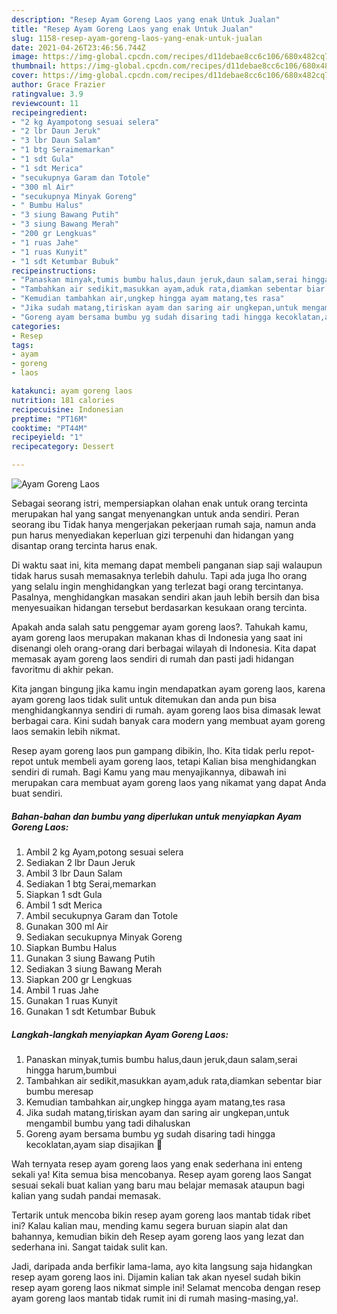 ```yaml
---
description: "Resep Ayam Goreng Laos yang enak Untuk Jualan"
title: "Resep Ayam Goreng Laos yang enak Untuk Jualan"
slug: 1158-resep-ayam-goreng-laos-yang-enak-untuk-jualan
date: 2021-04-26T23:46:56.744Z
image: https://img-global.cpcdn.com/recipes/d11debae8cc6c106/680x482cq70/ayam-goreng-laos-foto-resep-utama.jpg
thumbnail: https://img-global.cpcdn.com/recipes/d11debae8cc6c106/680x482cq70/ayam-goreng-laos-foto-resep-utama.jpg
cover: https://img-global.cpcdn.com/recipes/d11debae8cc6c106/680x482cq70/ayam-goreng-laos-foto-resep-utama.jpg
author: Grace Frazier
ratingvalue: 3.9
reviewcount: 11
recipeingredient:
- "2 kg Ayampotong sesuai selera"
- "2 lbr Daun Jeruk"
- "3 lbr Daun Salam"
- "1 btg Seraimemarkan"
- "1 sdt Gula"
- "1 sdt Merica"
- "secukupnya Garam dan Totole"
- "300 ml Air"
- "secukupnya Minyak Goreng"
- " Bumbu Halus"
- "3 siung Bawang Putih"
- "3 siung Bawang Merah"
- "200 gr Lengkuas"
- "1 ruas Jahe"
- "1 ruas Kunyit"
- "1 sdt Ketumbar Bubuk"
recipeinstructions:
- "Panaskan minyak,tumis bumbu halus,daun jeruk,daun salam,serai hingga harum,bumbui"
- "Tambahkan air sedikit,masukkan ayam,aduk rata,diamkan sebentar biar bumbu meresap"
- "Kemudian tambahkan air,ungkep hingga ayam matang,tes rasa"
- "Jika sudah matang,tiriskan ayam dan saring air ungkepan,untuk mengambil bumbu yang tadi dihaluskan"
- "Goreng ayam bersama bumbu yg sudah disaring tadi hingga kecoklatan,ayam siap disajikan 🤤"
categories:
- Resep
tags:
- ayam
- goreng
- laos

katakunci: ayam goreng laos 
nutrition: 181 calories
recipecuisine: Indonesian
preptime: "PT16M"
cooktime: "PT44M"
recipeyield: "1"
recipecategory: Dessert

---
```



![Ayam Goreng Laos](https://img-global.cpcdn.com/recipes/d11debae8cc6c106/680x482cq70/ayam-goreng-laos-foto-resep-utama.jpg)

Sebagai seorang istri, mempersiapkan olahan enak untuk orang tercinta merupakan hal yang sangat menyenangkan untuk anda sendiri. Peran seorang ibu Tidak hanya mengerjakan pekerjaan rumah saja, namun anda pun harus menyediakan keperluan gizi terpenuhi dan hidangan yang disantap orang tercinta harus enak.

Di waktu  saat ini, kita memang dapat membeli panganan siap saji walaupun tidak harus susah memasaknya terlebih dahulu. Tapi ada juga lho orang yang selalu ingin menghidangkan yang terlezat bagi orang tercintanya. Pasalnya, menghidangkan masakan sendiri akan jauh lebih bersih dan bisa menyesuaikan hidangan tersebut berdasarkan kesukaan orang tercinta. 



Apakah anda salah satu penggemar ayam goreng laos?. Tahukah kamu, ayam goreng laos merupakan makanan khas di Indonesia yang saat ini disenangi oleh orang-orang dari berbagai wilayah di Indonesia. Kita dapat memasak ayam goreng laos sendiri di rumah dan pasti jadi hidangan favoritmu di akhir pekan.

Kita jangan bingung jika kamu ingin mendapatkan ayam goreng laos, karena ayam goreng laos tidak sulit untuk ditemukan dan anda pun bisa menghidangkannya sendiri di rumah. ayam goreng laos bisa dimasak lewat berbagai cara. Kini sudah banyak cara modern yang membuat ayam goreng laos semakin lebih nikmat.

Resep ayam goreng laos pun gampang dibikin, lho. Kita tidak perlu repot-repot untuk membeli ayam goreng laos, tetapi Kalian bisa menghidangkan sendiri di rumah. Bagi Kamu yang mau menyajikannya, dibawah ini merupakan cara membuat ayam goreng laos yang nikamat yang dapat Anda buat sendiri.

<!--inarticleads1-->

##### Bahan-bahan dan bumbu yang diperlukan untuk menyiapkan Ayam Goreng Laos:

1. Ambil 2 kg Ayam,potong sesuai selera
1. Sediakan 2 lbr Daun Jeruk
1. Ambil 3 lbr Daun Salam
1. Sediakan 1 btg Serai,memarkan
1. Siapkan 1 sdt Gula
1. Ambil 1 sdt Merica
1. Ambil secukupnya Garam dan Totole
1. Gunakan 300 ml Air
1. Sediakan secukupnya Minyak Goreng
1. Siapkan  Bumbu Halus
1. Gunakan 3 siung Bawang Putih
1. Sediakan 3 siung Bawang Merah
1. Siapkan 200 gr Lengkuas
1. Ambil 1 ruas Jahe
1. Gunakan 1 ruas Kunyit
1. Gunakan 1 sdt Ketumbar Bubuk




<!--inarticleads2-->

##### Langkah-langkah menyiapkan Ayam Goreng Laos:

1. Panaskan minyak,tumis bumbu halus,daun jeruk,daun salam,serai hingga harum,bumbui
1. Tambahkan air sedikit,masukkan ayam,aduk rata,diamkan sebentar biar bumbu meresap
1. Kemudian tambahkan air,ungkep hingga ayam matang,tes rasa
1. Jika sudah matang,tiriskan ayam dan saring air ungkepan,untuk mengambil bumbu yang tadi dihaluskan
1. Goreng ayam bersama bumbu yg sudah disaring tadi hingga kecoklatan,ayam siap disajikan 🤤




Wah ternyata resep ayam goreng laos yang enak sederhana ini enteng sekali ya! Kita semua bisa mencobanya. Resep ayam goreng laos Sangat sesuai sekali buat kalian yang baru mau belajar memasak ataupun bagi kalian yang sudah pandai memasak.

Tertarik untuk mencoba bikin resep ayam goreng laos mantab tidak ribet ini? Kalau kalian mau, mending kamu segera buruan siapin alat dan bahannya, kemudian bikin deh Resep ayam goreng laos yang lezat dan sederhana ini. Sangat taidak sulit kan. 

Jadi, daripada anda berfikir lama-lama, ayo kita langsung saja hidangkan resep ayam goreng laos ini. Dijamin kalian tak akan nyesel sudah bikin resep ayam goreng laos nikmat simple ini! Selamat mencoba dengan resep ayam goreng laos mantab tidak rumit ini di rumah masing-masing,ya!.

